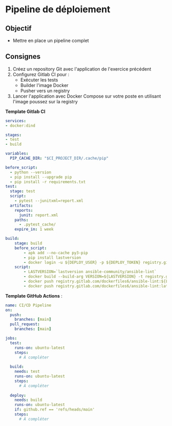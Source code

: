 # Pipeline de déploiement

## Objectif

- Mettre en place un pipeline complet

## Consignes

1. Créez un repository Git avec l'application de l'exercice précédent
2. Configurez Gitlab CI pour :
   - Exécuter les tests
   - Builder l'image Docker
   - Pusher vers un registry
3. Lancer l'application avec Docker Compose sur votre poste en utilisant l'image poussez sur la registry

**Template Gitlab CI**

```yaml
services:
- docker:dind

stages:
- test
- build

variables:
  PIP_CACHE_DIR: "$CI_PROJECT_DIR/.cache/pip"

before_script:
  - python --version
  - pip install --upgrade pip
  - pip install -r requirements.txt
test:
  stage: test
  script:
    - pytest --junitxml=report.xml
  artifacts:
    reports:
      junit: report.xml
    paths:
      - .pytest_cache/
    expire_in: 1 week

build:
    stage: build
    before_script:
        - apk add --no-cache py3-pip
        - pip install lastversion
        - docker login -u ${DEPLOY_USER} -p ${DEPLOY_TOKEN} registry.gitlab.com
    script:
        - LASTVERSION=`lastversion ansible-community/ansible-lint`
        - docker build --build-arg VERSION=${LASTVERSION} -t registry.gitlab.com/dockerfiles6/ansible-lint:${LASTVERSION} -t registry.gitlab.com/dockerfiles6/ansible-lint:latest .
        - docker push registry.gitlab.com/dockerfiles6/ansible-lint:${LASTVERSION}
        - docker push registry.gitlab.com/dockerfiles6/ansible-lint:latest
```

**Template GitHub Actions** :
```yaml
name: CI/CD Pipeline
on:
  push:
    branches: [main]
  pull_request:
    branches: [main]

jobs:
  test:
    runs-on: ubuntu-latest
    steps:
      # À compléter
      
  build:
    needs: test
    runs-on: ubuntu-latest
    steps:
      # À compléter
      
  deploy:
    needs: build
    runs-on: ubuntu-latest
    if: github.ref == 'refs/heads/main'
    steps:
      # À compléter
```
